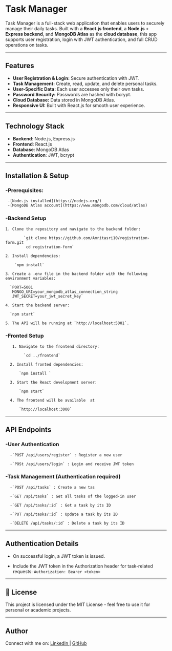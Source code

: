   # Task Manager

Task Manager is a full-stack web application that enables users to securely manage their daily tasks. Built with a **React.js frontend**, a **Node.js + Express backend**, and **MongoDB Atlas** as the **cloud database**, this app supports user registration, login with JWT authentication, and full CRUD operations on tasks.

---

## Features

- **User Registration & Login:** Secure authentication with JWT.
- **Task Management:** Create, read, update, and delete personal tasks.
- **User-Specific Data:** Each user accesses only their own tasks.
- **Password Security:** Passwords are hashed with bcrypt.
- **Cloud Database:** Data stored in MongoDB Atlas.
- **Responsive UI:** Built with React.js for smooth user experience.

---

## Technology Stack

- **Backend**: Node.js, Express.js
- **Frontend**: React.js
- **Database**: MongoDB Atlas
- **Authentication**: JWT, bcrypt

---

## Installation & Setup

### -Prerequisites:

     -[Node.js installed](https://nodejs.org/)
     -[MongoDB Atlas account](https://www.mongodb.com/cloud/atlas)


### -Backend Setup

    1. Clone the repository and navigate to the backend folder:
    
            `git clone https://github.com/Amritasri10/registration-form.git
             cd registration-form`

    2. Install dependencies:
   
        `npm install`

    3. Create a .env file in the backend folder with the following environment variables:

      `PORT=5001
       MONGO_URI=your_mongodb_atlas_connection_string
       JWT_SECRET=your_jwt_secret_key`

    4. Start the backend server:

      `npm start`

    5. The API will be running at `http://localhost:5001`.

### -Fronted Setup

       1. Navigate to the frontend directory:
    
            `cd ../frontend`

      2. Install fronted dependencies:

          `npm install `

      3. Start the React development server:

          `npm start`

      4. The frontend will be available  at

          `http://localhost:3000`

---

## API Endpoints

  ### -User Authentication

      -`POST /api/users/register` : Register a new user

      -`POSt /api/users/login` : Login and receive JWT token

  ### -Task Management (Authentication required)
  
      -`POST /api/tasks` : Create a new tas

      -`GET /api/tasks` : Get all tasks of the logged-in user

      -`GET /api/tasks/:id` : Get a task by its ID

      -`PUT /api/tasks/:id` : Update a task by its ID

      -`DELETE /api/tasks/:id` : Delete a task by its ID

---

## Authentication Details

- On successful login, a JWT token is issued.
  
- Include the JWT token in the Authorization header for task-related requests:
   `Authorization: Bearer <token>`

---

## 📄 License

This project is licensed under the MIT License - feel free to use it for personal or academic projects.

---

## Author 

Connect with me on:
[LinkedIn ](https://www.linkedin.com/in/amrita-srivastava10/) | [GitHub](https://github.com/Amritasri10)

    







